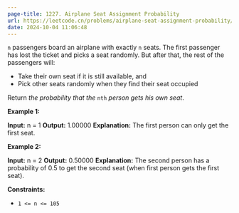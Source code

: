 ```yaml
---
page-title: 1227. Airplane Seat Assignment Probability
url: https://leetcode.cn/problems/airplane-seat-assignment-probability/description/?envType=daily-question&envId=2024-10-04
date: 2024-10-04 11:06:48
---
```

`n` passengers board an airplane with exactly `n` seats. The first passenger has lost the ticket and picks a seat randomly. But after that, the rest of the passengers will:

-   Take their own seat if it is still available, and
-   Pick other seats randomly when they find their seat occupied

Return *the probability that the* `nth` *person gets his own seat*.

**Example 1:**

**Input:** n = 1
**Output:** 1.00000
**Explanation:** The first person can only get the first seat.

**Example 2:**

**Input:** n = 2
**Output:** 0.50000
**Explanation:** The second person has a probability of 0.5 to get the second seat (when first person gets the first seat).

**Constraints:**

-   `1 <= n <= 105`